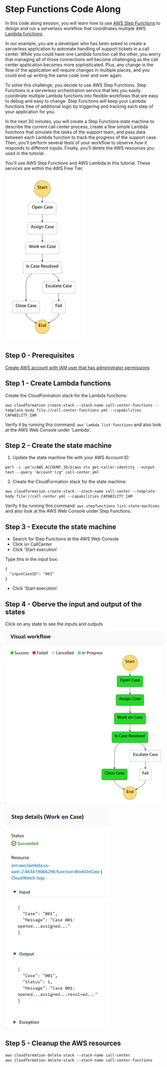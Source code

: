 # Step Functions Code Along
In this code along session, you will learn how to use [AWS Step Functions](https://aws.amazon.com/step-functions) to design and run a serverless workflow that coordinates multiple AWS [Lambda functions](https://aws.amazon.com/lambda).

In our example, you are a developer who has been asked to create a serverless application to automate handling of support tickets in a call center. While you could have one Lambda function call the other, you worry that managing all of those connections will become challenging as the call center application becomes more sophisticated. Plus, any change in the flow of the application will require changes in multiple places, and you could end up writing the same code over and over again.

To solve this challenge, you decide to use AWS Step Functions. Step Functions is a serverless orchestration service that lets you easily coordinate multiple Lambda functions into flexible workflows that are easy to debug and easy to change. Step Functions will keep your Lambda functions free of additional logic by triggering and tracking each step of your application for you.

In the next 30 minutes, you will create a Step Functions state machine to describe the current call center process, create a few simple Lambda functions that simulate the tasks of the support team, and pass data between each Lambda function to track the progress of the support case. Then, you’ll perform several tests of your workflow to observe how it responds to different inputs. Finally, you’ll delete the AWS resources you used in the tutorial.

You'll use AWS Step Functions and AWS Lambda in this tutorial. These services are within the AWS Free Tier.

![diagram](state-machine.png)

## Step 0 - Prerequisites
[Create AWS account with IAM user that has administrator permissions](prerequisites.md)

## Step 1 - Create Lambda functions
Create the CloudFormation stack for the Lambda functions:
```
aws cloudformation create-stack --stack-name call-center-functions --template-body file://call-center-functions.yml --capabilities CAPABILITY_IAM
```

Verify it by running this command: `aws lambda list-functions` and also look at the AWS Web Console under 'Lambda'.

## Step 2 - Create the state machine
1) Update the state machine file with your AWS Account ID:
```
perl -i -pe"s/AWS_ACCOUNT_ID/$(aws sts get-caller-identity --output text --query 'Account')/g" call-center.yml
```

2) Create the CloudFormation stack for the state machine:

```
aws cloudformation create-stack --stack-name call-center --template-body file://call-center.yml --capabilities CAPABILITY_IAM
```

Verify it by running this command: `aws stepfunctions list-state-machines` and also look at the AWS Web Console under Step Functions.

## Step 3 - Execute the state machine
* Search for Step Functions at the AWS Web Console
* Click on CallCenter
* Click 'Start execution'

Type this in the input box:

    {
      "inputCaseID": "001"
    }

* Click 'Start execution'

## Step 4 - Oberve the input and output of the states
Click on any state to see the inputs and outputs

![diagram](state-machine2.png)

![diagram](state-machine3.png)

## Step 5 - Cleanup the AWS resources
```
aws cloudformation delete-stack --stack-name call-center
aws cloudformation delete-stack --stack-name call-center-functions
```
